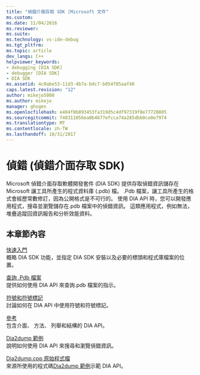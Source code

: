 ```yaml
---
title: "偵錯介面存取 SDK |Microsoft 文件"
ms.custom: 
ms.date: 11/04/2016
ms.reviewer: 
ms.suite: 
ms.technology: vs-ide-debug
ms.tgt_pltfrm: 
ms.topic: article
dev_langs: C++
helpviewer_keywords:
- debugging [DIA SDK]
- debugger [DIA SDK]
- DIA SDK
ms.assetid: 4c0abe53-11d3-4b7a-bdc7-b054f85aaf40
caps.latest.revision: "12"
author: mikejo5000
ms.author: mikejo
manager: ghogen
ms.openlocfilehash: e404f0b893453fa319d5c4df97319f8e77720805
ms.sourcegitcommit: f40311056ea0b4677efcca74a285dbb0ce0e7974
ms.translationtype: MT
ms.contentlocale: zh-TW
ms.lasthandoff: 10/31/2017
---
```

# <a name="debug-interface-access-sdk"></a>偵錯 (偵錯介面存取 SDK)
Microsoft 偵錯介面存取軟體開發套件 (DIA SDK) 提供存取偵錯資訊儲存在 Microsoft 讓工具所產生的程式資料庫 (.pdb) 檔。 .Pdb 檔案，讓工具所產生的格式會經歷常數修訂，因為公開格式是不可行的。 使用 DIA API 時，您可以開發應用程式，搜尋並瀏覽儲存在.pdb 檔案中的偵錯資訊。 這類應用程式，例如無法，堆疊追蹤回資訊報告和分析效能資料。  
  
## <a name="in-this-section"></a>本章節內容  
 [快速入門](../../debugger/debug-interface-access/getting-started-debug-interface-access-sdk.md)  
 概略 DIA SDK 功能，並指定 DIA SDK 安裝以及必要的標頭和程式庫檔案的位置。  
  
 [查詢 .Pdb 檔案](../../debugger/debug-interface-access/querying-the-dot-pdb-file.md)  
 提供如何使用 DIA API 來查詢.pdb 檔案的指示。  
  
 [符號和符號標記](../../debugger/debug-interface-access/symbols-and-symbol-tags.md)  
 討論如何在 DIA API 中使用符號和符號標記。  
  
 [參考](../../debugger/debug-interface-access/debug-interface-access-sdk-reference.md)  
 包含介面、 方法、 列舉和結構的 DIA API。  
  
 [Dia2dump 範例](../../debugger/debug-interface-access/dia2dump-sample.md)  
 說明如何使用 DIA API 來搜尋和瀏覽偵錯資訊。  
  
 [Dia2dump.cpp 原始程式檔](../../debugger/debug-interface-access/dia2dump-cpp-source-file.md)  
 來源所使用的程式碼[Dia2dump 範例](../../debugger/debug-interface-access/dia2dump-sample.md)示範 DIA API。